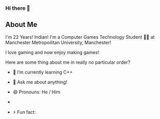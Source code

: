 ### Hi there 👋

## About Me

I'm 22 Years! Indian! I'm a Computer Games Technology Student :man_student: at Manchester Metropoilitan University, Manchester! 

I love gaming and now enjoy making games! 

Here are some thing about me in really no particular order?

- 🌱 I’m currently learning C++

- 💬 Ask me about anything!

- 😄 Pronouns: He / Him

- 

- ⚡ Fun fact: 

